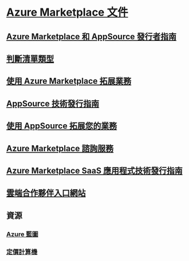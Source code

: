 # [Azure Marketplace 文件](index.md)
## [Azure Marketplace 和 AppSource 發行者指南](marketplace-publishers-guide.md)
## [判斷清單類型](determine-your-listing-type.md)
## [使用 Azure Marketplace 拓展業務](grow-your-business-azure-marketplace.md)
## [AppSource 技術發行指南](marketplace-what-is-appsource.md)
## [使用 AppSource 拓展您的業務](marketplace-grow-your-business-with-appsource.md)
## [Azure Marketplace 諮詢服務](consulting-services.md)
## [Azure Marketplace SaaS 應用程式技術發行指南](marketplace-saas-applications-technical-publishing-guide.md)
## [雲端合作夥伴入口網站](./cloud-partner-portal/cloud-partner-portal-what-is-the-cloud-partner-portal.md)
## 資源
### [Azure 藍圖](https://azure.microsoft.com/roadmap/)
### [定價計算機](https://azure.microsoft.com/pricing/calculator/)
